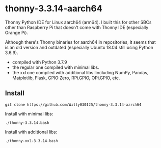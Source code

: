 # thonny-3.3.14-aarch64
Thonny Python IDE for Linux aarch64 (arm64). I built this for other SBCs other than Raspberry Pi that doesn't come with Thonny IDE (especially Orange Pi).

Although there's Thonny binaries for aarch64 in repositories, it seems that is an old version and outdated (especially Ubuntu 18.04 still using Python 3.6.9).

- compiled with Python 3.7.9
- the regular one compiled with minimal libs.
- the xxl one compiled with additional libs lincluding NumPy, Pandas, Matplotlib, Flask, GPIO Zero, RPi.GPIO, OPi.GPIO, etc.

## Install
```
git clone https://github.com/Willy030125/thonny-3.3.14-aarch64
```

Install with minimal libs:
```
./thonny-3.3.14.bash
```

Install with additional libs:
```
./thonny-xxl-3.3.14.bash
```
